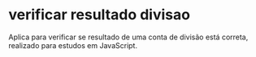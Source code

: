 # verificar resultado divisao
 Aplica para verificar se resultado de uma conta de divisão está correta, realizado para estudos em JavaScript.
